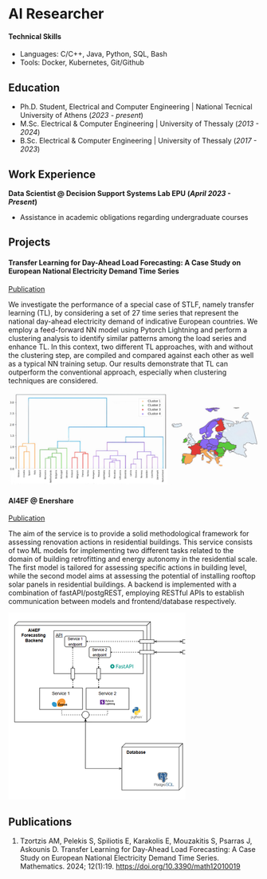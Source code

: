 # AI Researcher

#### Technical Skills
 - Languages: C/C++, Java, Python, SQL, Bash
 - Tools: Docker, Kubernetes, Git/Github

## Education 
- Ph.D. Student, Electrical and Computer Engineering | National Tecnical University of Athens (_2023 - present_) 
- M.Sc.	Electrical & Computer Engineering | University of Thessaly (_2013 - 2024_) 
- B.Sc. Electrical & Computer Engineering | University of Thessaly (_2017 - 2023_) 

## Work Experience
**Data Scientist @ Decision Support Systems Lab EPU (_April 2023 - Present_)**
- Assistance in academic obligations regarding undergraduate courses 

## Projects
#### Transfer Learning for Day-Ahead Load Forecasting: A Case Study on European National Electricity Demand Time Series
[Publication](https://www.mdpi.com/2227-7390/12/1/19)

We investigate the performance of a special case of STLF, namely transfer learning (TL), by considering a set of 27 time series that represent the national day-ahead electricity demand of indicative European countries. We employ a feed-forward NN model using Pytorch Lightning and perform a clustering analysis to identify similar patterns among the load series and enhance TL. In this context, two different TL approaches, with and without the clustering step, are compiled and compared against each other as well as a typical NN training setup. Our results demonstrate that TL can outperform the conventional approach, especially when clustering techniques are considered.

![transfer-learning-forecasting](images/projects/transfer-learning-forecasting.png)

#### AI4EF @ Enershare
[Publication](https://epu-ntua.github.io/enershare-ai4ef/)

The aim of the service is to provide a solid methodological framework for assessing renovation actions in residential buildings. This service consists of two ML models for implementing two different tasks related to the domain of building retrofitting and energy autonomy in the residential scale. The first model is tailored for assessing specific actions in building level, while the second model aims at assessing the potential of installing rooftop solar panels in residential buildings. A backend is implemented with a combination of fastAPI/postgREST, employing RESTful APIs to establish communication between models and frontend/database respectively. 

![enershare-ai4ef](/images/projects/ai4ef_flowchart.png)


## Publications
1. Tzortzis AM, Pelekis S, Spiliotis E, Karakolis E, Mouzakitis S, Psarras J, Askounis D. Transfer Learning for Day-Ahead Load Forecasting: A Case Study on European National Electricity Demand Time Series. Mathematics. 2024; 12(1):19. https://doi.org/10.3390/math12010019
